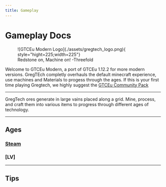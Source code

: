 ```yaml
---
title: Gameplay
---
```



# Gameplay Docs


<figure markdown="span">
    ![GTCEu Modern Logo](./assets/gregtech_logo.png){ style="hight=225;width=225"}
    <figcaption> Redstone on, Machine on! -Threefold </figcaption>
</figure>

Welcome to GTCEu Modern, a port of GTCEu 1.12.2 for more modern versions. GregTEch completly overhauls the default minecraft experience, use machines and Materials to progess through the ages.
If this is your first time playing Gregtech, we highly suggest the [GTCEu Community Pack](https://www.curseforge.com/minecraft/modpacks/gregtech-community-pack)

---

GregTech ores generate in large vains placed along a grid. Mine, process, and craft them into various items to progress through different ages of technology. 

---
## Ages

### [Steam](./Steam/index.md)

### [LV]

---

## Tips